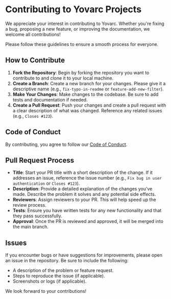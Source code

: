 # Contributing to Yovarc Projects

We appreciate your interest in contributing to Yovarc. Whether you're fixing a bug, proposing a new feature, or improving the documentation, we welcome all contributions!

Please follow these guidelines to ensure a smooth process for everyone.

## How to Contribute

1. **Fork the Repository**: Begin by forking the repository you want to contribute to and clone it to your local machine.
2. **Create a Branch**: Create a new branch for your changes. Please give it a descriptive name (e.g., `fix-typo-in-readme` or `feature-add-new-filter`).
3. **Make Your Changes**: Make changes to the codebase. Be sure to add tests and documentation if needed.
4. **Create a Pull Request**: Push your changes and create a pull request with a clear description of what was changed. Reference any related issues (e.g., `Closes #123`).

## Code of Conduct

By contributing, you agree to follow our [Code of Conduct](CODE_OF_CONDUCT.md).

## Pull Request Process

- **Title**: Start your PR title with a short description of the change. If it addresses an issue, reference the issue number (e.g., `Fix bug in user authentication` or `Closes #123`).
- **Description**: Provide a detailed explanation of the changes you’ve made. Describe the problem it solves and any potential side effects.
- **Reviewers**: Assign reviewers to your PR. This will help speed up the review process.
- **Tests**: Ensure you have written tests for any new functionality and that they pass successfully.
- **Approval**: Once the PR is reviewed and approved, it will be merged into the main branch.

## Issues

If you encounter bugs or have suggestions for improvements, please open an issue in the repository. Be sure to include the following:

- A description of the problem or feature request.
- Steps to reproduce the issue (if applicable).
- Screenshots or logs (if applicable).

We look forward to your contributions!
